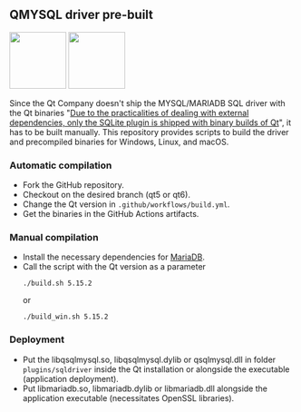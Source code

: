 ## QMYSQL driver pre-built

<p float="left">
  <img src="https://mariadb.com/kb/static/images/logo-2018-black.95f5978ae14d.png" width="100" />
  <img src="https://upload.wikimedia.org/wikipedia/commons/thumb/0/0b/Qt_logo_2016.svg/langfr-220px-Qt_logo_2016.svg.png" width="100" /> 
</p>

Since the Qt Company doesn't ship the MYSQL/MARIADB SQL driver with the Qt binaries "[Due to the practicalities of dealing with external dependencies, only the SQLite plugin is shipped with binary builds of Qt](https://doc.qt.io/qt-6/sql-driver.html#qmysql)", it has to be built manually. This repository provides scripts to build the driver and precompiled binaries for Windows, Linux, and macOS.

### Automatic compilation

* Fork the GitHub repository.
* Checkout on the desired branch (qt5 or qt6).
* Change the Qt version in `.github/workflows/build.yml`.
* Get the binaries in the GitHub Actions artifacts.

### Manual compilation

* Install the necessary dependencies for [MariaDB](https://mariadb.com/kb/en/compiling-mariadb-from-source/).
* Call the script with the Qt version as a parameter
    ```
    ./build.sh 5.15.2
    ```
	or
    ```
    ./build_win.sh 5.15.2
    ```


### Deployment

* Put the libqsqlmysql.so, libqsqlmysql.dylib or qsqlmysql.dll in folder `plugins/sqldriver` inside the Qt installation or alongside the executable (application deployment). 
* Put libmariadb.so, libmariadb.dylib or libmariadb.dll alongside the application executable (necessitates OpenSSL libraries).
